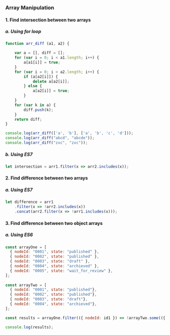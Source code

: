### Array Manipulation

#### 1. Find intersection between two arrays

##### a. Using for loop

```js
function arr_diff (a1, a2) {

    var a = [], diff = [];
    for (var i = 0; i < a1.length; i++) {
        a[a1[i]] = true;
    }
    for (var i = 0; i < a2.length; i++) {
        if (a[a2[i]]) {
            delete a[a2[i]];
        } else {
            a[a2[i]] = true;
        }
    }
    for (var k in a) {
        diff.push(k);
    }
    return diff;
}

console.log(arr_diff(['a', 'b'], ['a', 'b', 'c', 'd']));
console.log(arr_diff("abcd", "abcde"));
console.log(arr_diff("zxc", "zxc"));
```

##### b. Using ES7

```js
let intersection = arr1.filter(x => arr2.includes(x));
```


#### 2. Find difference between two arrays
##### a. Using ES7

```js
let difference = arr1
    .filter(x => !arr2.includes(x))
    .concat(arr2.filter(x => !arr1.includes(x)));
```

#### 3. Find difference between two object arrays
##### a. Using ES6

```js
const arrayOne = [ 
  { nodeId: "0001", state: "published" },
  { nodeId: "0002", state: "published" },
  { nodeId: "0003", state: "draft" },
  { nodeId: "0004", state: "archieved" },
  { nodeId: "0005", state: "wait_for_review" },
];
          
const arrayTwo = [
  { nodeId: "0001", state: "published"},
  { nodeId: "0002", state: "published"},
  { nodeId: "0003", state: "draft"},
  { nodeId: "0004", state: "archieved"},
];

const results = arrayOne.filter(({ nodeId: id1 }) => !arrayTwo.some(({ nodeId: id2 }) => id2 === id1));

console.log(results);
```

